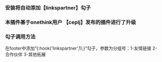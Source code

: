 ### 安装将自动添加【linkspartner】勾子
### 本插件基于onethink用户 【ceplj】发布的插件进行了升级 
### 勾子调用方法
在footer中添加“{:hook('linkspartner',1);}”勾子，参数为分组号：1-友情链接 2-合作伙伴 3-其他拓展
